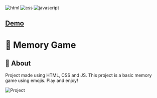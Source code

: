 ![html](https://img.shields.io/badge/-HTML-e67e22)
![css](https://img.shields.io/badge/-CSS-3498db)
![javascript](https://img.shields.io/badge/-Javascript-f1c40f)
## [Demo](https://crisgon.github.io/Memory-game/)

# 🧩 Memory Game

## 📖 About 
Project made using HTML, CSS and JS. This project is a basic memory game using emojis. Play and enjoy! 

![Project](https://github.com/crisgon/Memory-game/blob/main/src/screen-gif.gif?raw=true)
